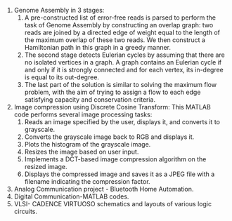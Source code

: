 1. Genome Assembly in 3 stages:
   1. A pre-constructed list of error-free reads is parsed to perform the task of Genome Assembly by constructing an overlap graph: two reads are joined by a directed edge of weight equal to the length of the maximum overlap of these two reads. We then construct a Hamiltonian path in this graph in a greedy manner.
   2. The second stage detects Eulerian cycles by assuming that there are no isolated vertices in a graph. A graph contains an Eulerian cycle if and only if it is strongly connected and for each vertex, its in-degree is equal to its out-degree. 
   3. The last part of the solution is similar to solving the maximum flow problem, with the aim of trying to assign a flow to each edge satisfying capacity and conservation criteria.
2. Image compression using Discrete Cosine Transform: This MATLAB code performs several image processing tasks:
    1.	Reads an image specified by the user, displays it, and converts it to grayscale.
    2.	Converts the grayscale image back to RGB and displays it.
    3.	Plots the histogram of the grayscale image.
    4.	Resizes the image based on user input.
    5.	Implements a DCT-based image compression algorithm on the resized image.
    6.	Displays the compressed image and saves it as a JPEG file with a filename indicating the compression factor.
3. Analog Communication project - Bluetooth Home Automation.
4. Digital Communication-MATLAB codes.
5. VLSI- CADENCE VIRTUOSO schematics and layouts of various logic circuits.
